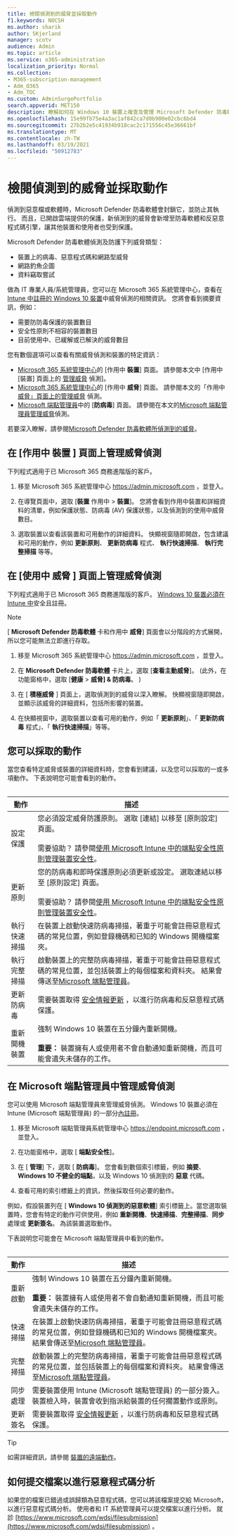 ```yaml
---
title: 檢閱偵測到的威脅並採取動作
f1.keywords: NOCSH
ms.author: sharik
author: SKjerland
manager: scotv
audience: Admin
ms.topic: article
ms.service: o365-administration
localization_priority: Normal
ms.collection:
- M365-subscription-management
- Adm_O365
- Adm_TOC
ms.custom: AdminSurgePortfolio
search.appverid: MET150
description: 瞭解如何在 Windows 10 裝置上複查及管理 Microsoft Defender 防毒軟體所偵測到的威脅。
ms.openlocfilehash: 15e99fb75e4a3ac1af842ca7d0b900e02cbc6bd4
ms.sourcegitcommit: 27b2b2e5c41934b918cac2c171556c45e36661bf
ms.translationtype: MT
ms.contentlocale: zh-TW
ms.lasthandoff: 03/19/2021
ms.locfileid: "50912783"
---
```

# <a name="review-detected-threats-and-take-action"></a>檢閱偵測到的威脅並採取動作

偵測到惡意檔或軟體時，Microsoft Defender 防毒軟體會封鎖它，並防止其執行。 而且，已開啟雲端提供的保護，新偵測到的威脅會新增至防毒軟體和反惡意程式碼引擎，讓其他裝置和使用者也受到保護。

Microsoft Defender 防毒軟體偵測及防護下列威脅類型：

- 裝置上的病毒、惡意程式碼和網路型威脅
- 網路釣魚企圖
- 資料竊取嘗試

做為 IT 專業人員/系統管理員，您可以在 Microsoft 365 系統管理中心，查看在[Intune 中註冊的 Windows 10 裝置](/mem/intune/enrollment/device-enrollment)中威脅偵測的相關資訊。 您將會看到摘要資訊，例如：

- 需要防防毒保護的裝置數目
- 安全性原則不相容的裝置數目
- 目前使用中、已緩解或已解決的威脅數目

您有數個選項可以查看有關威脅偵測和裝置的特定資訊：

- <a href="https://go.microsoft.com/fwlink/p/?linkid=2024339" target="_blank">Microsoft 365 系統管理中心</a>的 [作用中 **裝置**] 頁面。 請參閱本文中 [作用中 [裝置] 頁面上的 [管理威脅](#manage-threat-detections-on-the-active-devices-page) 偵測]。
- <a href="https://go.microsoft.com/fwlink/p/?linkid=2024339" target="_blank">Microsoft 365 系統管理中心</a>的 [作用中 **威脅**] 頁面。 請參閱本文的「作用中 [威脅」頁面上的管理威脅](#manage-threat-detections-on-the-active-threats-page) 偵測。
- <a href="https://go.microsoft.com/fwlink/p/?linkid=2150463" target="_blank">Microsoft 端點管理員</a>中的 [**防病毒**] 頁面。 請參閱在本文的[Microsoft 端點管理員管理威脅](#manage-threat-detections-in-microsoft-endpoint-manager)偵測。

若要深入瞭解，請參閱[Microsoft Defender 防毒軟體所偵測到的威脅](threats-detected-defender-av.md)。

## <a name="manage-threat-detections-on-the-active-devices-page"></a>在 [作用中 **裝置** ] 頁面上管理威脅偵測

下列程式適用于已 Microsoft 365 商務進階版的客戶。

1. 移至 Microsoft 365 系統管理中心 <a href="https://go.microsoft.com/fwlink/p/?linkid=2024339" target="_blank">https://admin.microsoft.com</a> ，並登入。

2. 在導覽頁面中，選取 [**裝置** 作用中  >  **裝置**]。 您將會看到作用中裝置和詳細資料的清單，例如保護狀態、防病毒 (AV) 保護狀態，以及偵測到的使用中威脅數目。

3. 選取裝置以查看該裝置和可用動作的詳細資料。 快顯視窗隨即開啟，包含建議和可用的動作，例如 **更新原則**、 **更新防病毒** 程式、 **執行快速掃描**、 **執行完整掃描** 等等。

## <a name="manage-threat-detections-on-the-active-threats-page"></a>在 [使用中 **威脅** ] 頁面上管理威脅偵測

下列程式適用于已 Microsoft 365 商務進階版的客戶。 [Windows 10 裝置必須](./secure-win-10-pcs.md)[在 Intune 中](/mem/intune/enrollment/windows-enrollment-methods)安全且註冊。

> [!NOTE]
> [ **Microsoft Defender 防毒軟體** 卡和作用中 **威脅**] 頁面會以分階段的方式展開，所以您可能無法立即進行存取。

1. 移至 Microsoft 365 系統管理中心 <a href="https://go.microsoft.com/fwlink/p/?linkid=2024339" target="_blank">https://admin.microsoft.com</a> ，並登入。

2. 在 **Microsoft Defender 防毒軟體** 卡片上，選取 [**查看主動威脅**]。  (此外，在功能窗格中，選取 [**健康**  >  **威脅] & 防病毒**。 ) 

3. 在 [ **積極威脅** ] 頁面上，選取偵測到的威脅以深入瞭解。 快顯視窗隨即開啟，並顯示該威脅的詳細資料，包括所影響的裝置。

4. 在快顯視窗中，選取裝置以查看可用的動作，例如「 **更新原則**」、「 **更新防病毒** 程式」、「 **執行快速掃描**」等等。

## <a name="actions-you-can-take"></a>您可以採取的動作

當您查看特定威脅或裝置的詳細資料時，您會看到建議，以及您可以採取的一或多項動作。 下表說明您可能會看到的動作。<br><br>

| 動作 | 描述 |
|--|--|
| 設定保護 | 您必須設定威脅防護原則。 選取 [連結] 以移至 [原則設定] 頁面。<br><br>需要協助？ 請參閱[使用 Microsoft Intune 中的端點安全性原則管理裝置安全性](/mem/intune/protect/endpoint-security-policy)。 |
| 更新原則 | 您的防病毒和即時保護原則必須更新或設定。 選取連結以移至 [原則設定] 頁面。<br><br>需要協助？ 請參閱[使用 Microsoft Intune 中的端點安全性原則管理裝置安全性](/mem/intune/protect/endpoint-security-policy)。 |
| 執行快速掃描 | 在裝置上啟動快速防病毒掃描，著重于可能會註冊惡意程式碼的常見位置，例如登錄機碼和已知的 Windows 開機檔案夾。 |
| 執行完整掃描 | 啟動裝置上的完整防病毒掃描，著重于可能會註冊惡意程式碼的常見位置，並包括裝置上的每個檔案和資料夾。 結果會傳送至[Microsoft 端點管理員](/mem/intune/fundamentals/tutorial-walkthrough-endpoint-manager)。 |
| 更新防病毒 | 需要裝置取得 [安全情報更新](https://go.microsoft.com/fwlink/?linkid=2149926) ，以進行防病毒和反惡意程式碼保護。 |
| 重新開機裝置 | 強制 Windows 10 裝置在五分鐘內重新開機。<br><br>**重要：** 裝置擁有人或使用者不會自動通知重新開機，而且可能會遺失未儲存的工作。 |

## <a name="manage-threat-detections-in-microsoft-endpoint-manager"></a>在 Microsoft 端點管理員中管理威脅偵測

您可以使用 Microsoft 端點管理員來管理威脅偵測。 Windows 10 裝置必須在 Intune (Microsoft 端點管理員) 的一部分[內註冊](/mem/intune/enrollment/windows-enrollment-methods)。

1. 移至 Microsoft 端點管理員系統管理中心 <a href="https://go.microsoft.com/fwlink/p/?linkid=2150463" target="_blank">https://endpoint.microsoft.com</a> ，並登入。

2. 在功能窗格中，選取 [ **端點安全性**]。

3. 在 [ **管理**] 下，選取 [ **防病毒**]。 您會看到數個索引標籤，例如 **摘要**、 **Windows 10 不健全的端點**，以及 Windows 10 偵測到的 **惡意** 代碼。

4. 查看可用的索引標籤上的資訊，然後採取任何必要的動作。

例如，假設裝置列在 [ **Windows 10 偵測到的惡意軟體**] 索引標籤上。當您選取裝置時，您會有特定的動作可供使用，例如 **重新開機**、**快速掃描**、**完整掃描**、**同步** 處理或 **更新簽名**。 為該裝置選取動作。

下表說明您可能會在 Microsoft 端點管理員中看到的動作。<br><br>

| 動作 | 描述 |
|--|--|
| 重新啟動 | 強制 Windows 10 裝置在五分鐘內重新開機。<br><br>**重要：** 裝置擁有人或使用者不會自動通知重新開機，而且可能會遺失未儲存的工作。 |
| 快速掃描 | 在裝置上啟動快速防病毒掃描，著重于可能會註冊惡意程式碼的常見位置，例如登錄機碼和已知的 Windows 開機檔案夾。 結果會傳送至[Microsoft 端點管理員](/mem/intune/fundamentals/tutorial-walkthrough-endpoint-manager)。 |
| 完整掃描 | 啟動裝置上的完整防病毒掃描，著重于可能會註冊惡意程式碼的常見位置，並包括裝置上的每個檔案和資料夾。 結果會傳送至[Microsoft 端點管理員](/mem/intune/fundamentals/tutorial-walkthrough-endpoint-manager)。 |
| 同步處理 | 需要裝置使用 Intune (Microsoft 端點管理員) 的一部分簽入。 裝置檢入時，裝置會收到指派給裝置的任何擱置動作或原則。 |
| 更新簽名 | 需要裝置取得 [安全情報更新](https://go.microsoft.com/fwlink/?linkid=2149926) ，以進行防病毒和反惡意程式碼保護。 |

> [!TIP]
> 如需詳細資訊，請參閱 [裝置的遠端動作](/mem/intune/protect/endpoint-security-manage-devices#remote-actions-for-devices)。

## <a name="how-to-submit-a-file-for-malware-analysis"></a>如何提交檔案以進行惡意程式碼分析

如果您的檔案已錯過或誤歸類為惡意程式碼，您可以將該檔案提交給 Microsoft，以進行惡意程式碼分析。 使用者和 IT 系統管理員可以提交檔案以進行分析。 就診 [https://www.microsoft.com/wdsi/filesubmission](https://www.microsoft.com/wdsi/filesubmission) 。